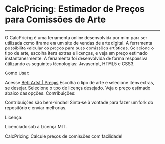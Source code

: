 # CalcPricing: Estimador de Preços para Comissões de Arte
___________________________________________________________________________
O CalcPricing é uma ferramenta online desenvolvida por mim para ser utilizada como iframe em um site de vendas de arte digital. A ferramenta possibilita calcular os preços para suas comissões artísticas. Selecione o tipo de arte, escolha itens extras e licenças, e veja um preço estimado instantaneamente.
A ferramenta foi desenvolvida de forma responsiva útilizando as seguintes técnologias: Javascript, HTML5 e CSS3.

Como Usar:

Acesse [Belli Artst | Preços](https://belliartist.uwu.ai/#precos)
Escolha o tipo de arte e selecione itens extras, se desejar.
Selecione o tipo de licença desejado.
Veja o preço estimado abaixo das opções.
Contribuições:

Contribuições são bem-vindas! Sinta-se à vontade para fazer um fork do repositório e enviar melhorias.

Licença:

Licenciado sob a Licença MIT.

CalcPricing: Calcule preços de comissões com facilidade!
